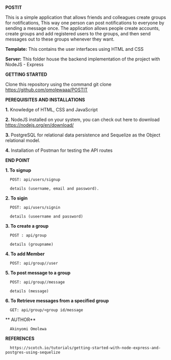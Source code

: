 **POSTIT**

This is a simple application that allows friends and colleagues create groups for notifications, This way one person can post notifications to everyone by sending a message once. The application allows people create accounts, create groups and add registered users to the groups, and then send messages out to these groups whenever they want.

**Template:** This contains the user interfaces using HTML and CSS

**Server:** This folder house the backend implementation of the project with NodeJS - Express


**GETTING STARTED**

   Clone this repository using the command git clone https://github.com/omolewaaa/POSTIT


**PEREQUISITES AND INSTALLATIONS**

   **1.** Knowledge of HTML, CSS and JavaScript

   **2.** NodeJS installed on your system, you can check out here to download https://nodejs.org/en/download/

   **3.** PostgreSQL for relational data persistence and Sequelize as the Object relational model.

   **4.** Installation of Postman for testing the API routes


**END POINT**

   **1. To signup**

      POST: api/users/signup

      details (username, email and password).

   **2. To sigin**

      POST: api/users/signin

      details (useername and password)

   **3. To create a group**

      POST : api/group

      details (groupname)

   **4. To add Member**

      POST: api/group//user

   **5. To post message to a group**

      POST: api/group//message

      details (message)

   **6. To Retrieve messages from a specified group**

      GET: api/group/<group id/message
   

   ** AUTHOR**

      Akinyomi Omolewa
    

   **REFERENCES**

      https://scotch.io/tutorials/getting-started-with-node-express-and-postgres-using-sequelize
